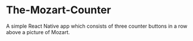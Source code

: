 # The-Mozart-Counter
A simple React Native app which consists of three counter buttons in a row above a picture of Mozart.
